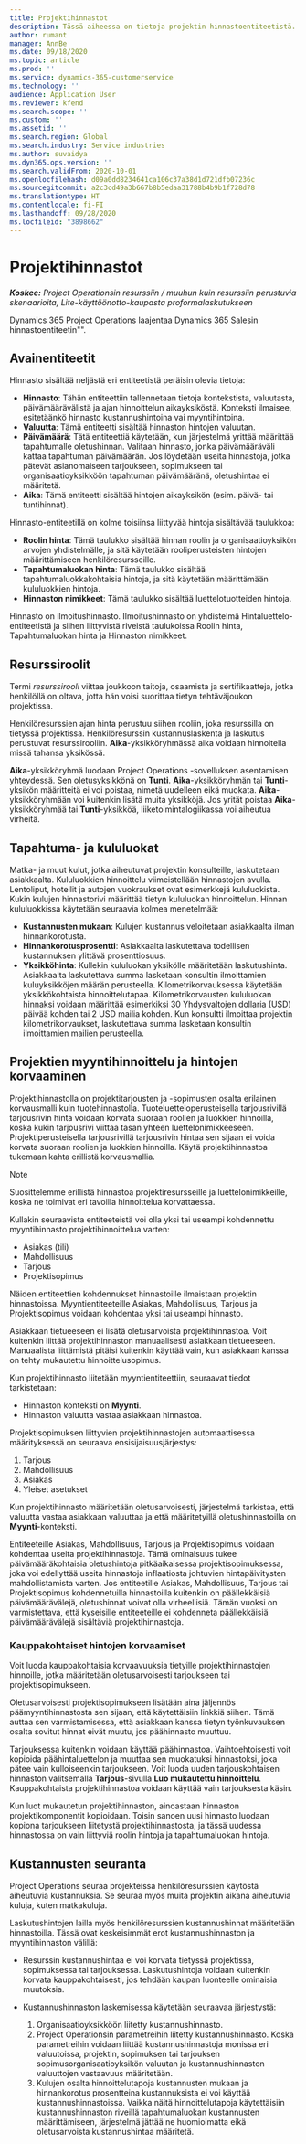 ```yaml
---
title: Projektihinnastot
description: Tässä aiheessa on tietoja projektin hinnastoentiteetistä.
author: rumant
manager: AnnBe
ms.date: 09/18/2020
ms.topic: article
ms.prod: ''
ms.service: dynamics-365-customerservice
ms.technology: ''
audience: Application User
ms.reviewer: kfend
ms.search.scope: ''
ms.custom: ''
ms.assetid: ''
ms.search.region: Global
ms.search.industry: Service industries
ms.author: suvaidya
ms.dyn365.ops.version: ''
ms.search.validFrom: 2020-10-01
ms.openlocfilehash: d09a0dd8234641ca106c37a38d1d721dfb07236c
ms.sourcegitcommit: a2c3cd49a3b667b8b5edaa31788b4b9b1f728d78
ms.translationtype: HT
ms.contentlocale: fi-FI
ms.lasthandoff: 09/28/2020
ms.locfileid: "3898662"
---
```

# <a name="project-price-lists"></a>Projektihinnastot

_**Koskee:** Project Operationsin resurssiin / muuhun kuin resurssiin perustuvia skenaarioita, Lite-käyttöönotto-kaupasta proformalaskutukseen_

Dynamics 365 Project Operations laajentaa Dynamics 365 Salesin hinnastoentiteetin"". 

## <a name="key-entities"></a>Avainentiteetit

Hinnasto sisältää neljästä eri entiteetistä peräisin olevia tietoja:

- **Hinnasto**: Tähän entiteettiin tallennetaan tietoja kontekstista, valuutasta, päivämäärävälistä ja ajan hinnoittelun aikayksiköstä. Konteksti ilmaisee, esitetäänkö hinnasto kustannushintoina vai myyntihintoina. 
- **Valuutta**: Tämä entiteetti sisältää hinnaston hintojen valuutan. 
- **Päivämäärä**: Tätä entiteettiä käytetään, kun järjestelmä yrittää määrittää tapahtumalle oletushinnan. Valitaan hinnasto, jonka päivämääräväli kattaa tapahtuman päivämäärän. Jos löydetään useita hinnastoja, jotka pätevät asianomaiseen tarjoukseen, sopimukseen tai organisaatioyksikköön tapahtuman päivämääränä, oletushintaa ei määritetä. 
- **Aika**: Tämä entiteetti sisältää hintojen aikayksikön (esim. päivä- tai tuntihinnat). 

Hinnasto-entiteetillä on kolme toisiinsa liittyvää hintoja sisältävää taulukkoa:

  - **Roolin hinta**: Tämä taulukko sisältää hinnan roolin ja organisaatioyksikön arvojen yhdistelmälle, ja sitä käytetään rooliperusteisten hintojen määrittämiseen henkilöresursseille.
  - **Tapahtumaluokan hinta**: Tämä taulukko sisältää tapahtumaluokkakohtaisia hintoja, ja sitä käytetään määrittämään kululuokkien hintoja.
  - **Hinnaston nimikkeet**: Tämä taulukko sisältää luettelotuotteiden hintoja.
 
Hinnasto on ilmoitushinnasto. Ilmoitushinnasto on yhdistelmä Hintaluettelo-entiteetistä ja siihen liittyvistä riveistä taulukoissa Roolin hinta, Tapahtumaluokan hinta ja Hinnaston nimikkeet.

## <a name="resource-roles"></a>Resurssiroolit

Termi *resurssirooli* viittaa joukkoon taitoja, osaamista ja sertifikaatteja, jotka henkilöllä on oltava, jotta hän voisi suorittaa tietyn tehtäväjoukon projektissa.

Henkilöresurssien ajan hinta perustuu siihen rooliin, joka resurssilla on tietyssä projektissa. Henkilöresurssin kustannuslaskenta ja laskutus perustuvat resurssirooliin. **Aika**-yksikköryhmässä aika voidaan hinnoitella missä tahansa yksikössä.

**Aika**-yksikköryhmä luodaan Project Operations -sovelluksen asentamisen yhteydessä. Sen oletusyksikkönä on **Tunti**. **Aika**-yksikköryhmän tai **Tunti**-yksikön määritteitä ei voi poistaa, nimetä uudelleen eikä muokata. **Aika**-yksikköryhmään voi kuitenkin lisätä muita yksikköjä. Jos yrität poistaa **Aika**-yksikköryhmää tai **Tunti**-yksikköä, liiketoimintalogiikassa voi aiheutua virheitä.
 
## <a name="transaction-categories-and-expense-categories"></a>Tapahtuma- ja kululuokat

Matka- ja muut kulut, jotka aiheutuvat projektin konsulteille, laskutetaan asiakkaalta. Kululuokkien hinnoittelu viimeistellään hinnastojen avulla. Lentoliput, hotellit ja autojen vuokraukset ovat esimerkkejä kululuokista. Kukin kulujen hinnastorivi määrittää tietyn kululuokan hinnoittelun. Hinnan kululuokkissa käytetään seuraavia kolmea menetelmää:

- **Kustannusten mukaan**: Kulujen kustannus veloitetaan asiakkaalta ilman hinnankorotusta.
- **Hinnankorotusprosentti**: Asiakkaalta laskutettava todellisen kustannuksen ylittävä prosenttiosuus. 
- **Yksikköhinta**: Kullekin kululuokan yksikölle määritetään laskutushinta. Asiakkaalta laskutettava summa lasketaan konsultin ilmoittamien kuluyksikköjen määrän perusteella. Kilometrikorvauksessa käytetään yksikkökohtaista hinnoittelutapaa. Kilometrikorvausten kululuokan hinnaksi voidaan määrittää esimerkiksi 30 Yhdysvaltojen dollaria (USD) päivää kohden tai 2 USD mailia kohden. Kun konsultti ilmoittaa projektin kilometrikorvaukset, laskutettava summa lasketaan konsultin ilmoittamien mailien perusteella.
 
## <a name="project-sales-pricing-and-overrides"></a>Projektien myyntihinnoittelu ja hintojen korvaaminen

Projektihinnastolla on projektitarjousten ja -sopimusten osalta erilainen korvausmalli kuin tuotehinnastolla. Tuoteluetteloperusteisella tarjousrivillä tarjousrivin hinta voidaan korvata suoraan roolien ja luokkien hinnoilla, koska kukin tarjousrivi viittaa tasan yhteen luettelonimikkeeseen. Projektiperusteisella tarjousrivillä tarjousrivin hintaa sen sijaan ei voida korvata suoraan roolien ja luokkien hinnoilla. Käytä projektihinnastoa tukemaan kahta erillistä korvausmallia.

> [!NOTE]
> Suosittelemme erillistä hinnastoa projektiresursseille ja luettelonimikkeille, koska ne toimivat eri tavoilla hinnoittelua korvattaessa.

Kullakin seuraavista entiteeteistä voi olla yksi tai useampi kohdennettu myyntihinnasto projektihinnoittelua varten:

- Asiakas (tili) 
- Mahdollisuus 
- Tarjous 
- Projektisopimus

Näiden entiteettien kohdennukset hinnastoille ilmaistaan projektin hinnastoissa. Myyntientiteeteille Asiakas, Mahdollisuus, Tarjous ja Projektisopimus voidaan kohdentaa yksi tai useampi hinnasto.

Asiakkaan tietueeseen ei lisätä oletusarvoista projektihinnastoa. Voit kuitenkin liittää projektihinnaston manuaalisesti asiakkaan tietueeseen. Manuaalista liittämistä pitäisi kuitenkin käyttää vain, kun asiakkaan kanssa on tehty mukautettu hinnoittelusopimus. 

Kun projektihinnasto liitetään myyntientiteettiin, seuraavat tiedot tarkistetaan:

- Hinnaston konteksti on **Myynti**. 
- Hinnaston valuutta vastaa asiakkaan hinnastoa. 

Projektisopimuksen liittyvien projektihinnastojen automaattisessa määrityksessä on seuraava ensisijaisuusjärjestys:

1. Tarjous
2. Mahdollisuus
3. Asiakas 
4. Yleiset asetukset 

Kun projektihinnasto määritetään oletusarvoisesti, järjestelmä tarkistaa, että valuutta vastaa asiakkaan valuuttaa ja että määritetyillä oletushinnastoilla on **Myynti**-konteksti.

Entiteeteille Asiakas, Mahdollisuus, Tarjous ja Projektisopimus voidaan kohdentaa useita projektihinnastoja. Tämä ominaisuus tukee päivämääräkohtaisia oletushintoja pitkäaikaisessa projektisopimuksessa, joka voi edellyttää useita hinnastoja inflaatiosta johtuvien hintapäivitysten mahdollistamista varten. Jos entiteetille Asiakas, Mahdollisuus, Tarjous tai Projektisopimus kohdennetuilla hinnastoilla kuitenkin on päällekkäisiä päivämäärävälejä, oletushinnat voivat olla virheellisiä. Tämän vuoksi on varmistettava, että kyseisille entiteeteille ei kohdenneta päällekkäisiä päivämäärävälejä sisältäviä projektihinnastoja.

### <a name="deal-specific-price-overrides"></a>Kauppakohtaiset hintojen korvaamiset

Voit luoda kauppakohtaisia korvaavuuksia tietyille projektihinnastojen hinnoille, jotka määritetään oletusarvoisesti tarjoukseen tai projektisopimukseen.

Oletusarvoisesti projektisopimukseen lisätään aina jäljennös päämyyntihinnastosta sen sijaan, että käytettäisiin linkkiä siihen. Tämä auttaa sen varmistamisessa, että asiakkaan kanssa tietyn työnkuvauksen osalta sovitut hinnat eivät muutu, jos päähinnasto muuttuu.

Tarjouksessa kuitenkin voidaan käyttää päähinnastoa. Vaihtoehtoisesti voit kopioida päähintaluettelon ja muuttaa sen muokatuksi hinnastoksi, joka pätee vain kulloiseenkin tarjoukseen. Voit luoda uuden tarjouskohtaisen hinnaston valitsemalla **Tarjous**-sivulla **Luo mukautettu hinnoittelu**. Kauppakohtaista projektihinnastoa voidaan käyttää vain tarjouksesta käsin. 

Kun luot mukautetun projektihinnaston, ainoastaan hinnaston projektikomponentit kopioidaan. Toisin sanoen uusi hinnasto luodaan kopiona tarjoukseen liitetystä projektihinnastosta, ja tässä uudessa hinnastossa on vain liittyviä roolin hintoja ja tapahtumaluokan hintoja.
  
## <a name="tracking-costs"></a>Kustannusten seuranta

Project Operations seuraa projekteissa henkilöresurssien käytöstä aiheutuvia kustannuksia. Se seuraa myös muita projektin aikana aiheutuvia kuluja, kuten matkakuluja.

Laskutushintojen lailla myös henkilöresurssien kustannushinnat määritetään hinnastoilla. Tässä ovat keskeisimmät erot kustannushinnaston ja myyntihinnaston välillä:

- Resurssin kustannushintaa ei voi korvata tietyssä projektissa, sopimuksessa tai tarjouksessa. Laskutushintoja voidaan kuitenkin korvata kauppakohtaisesti, jos tehdään kaupan luonteelle ominaisia muutoksia. 

- Kustannushinnaston laskemisessa käytetään seuraavaa järjestystä:

    1. Organisaatioyksikköön liitetty kustannushinnasto.
    2. Project Operationsin parametreihin liitetty kustannushinnasto. Koska parametreihin voidaan liittää kustannushinnastoja monissa eri valuutoissa, projektin, sopimuksen tai tarjouksen sopimusorganisaatioyksikön valuutan ja kustannushinnaston valuuttojen vastaavuus määritetään.
    3. Kulujen osalta hinnoittelutapoja kustannusten mukaan ja hinnankorotus prosentteina kustannuksista ei voi käyttää kustannushinnastoissa. Vaikka näitä hinnoittelutapoja käytettäisiin kustannushinnaston riveillä tapahtumaluokan kustannusten määrittämiseen, järjestelmä jättää ne huomioimatta eikä oletusarvoista kustannushintaa määritetä.
